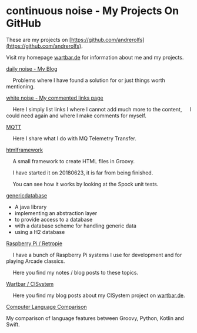 # continuous noise - My Projects On GitHub

These are my projects on [https://github.com/andrerolfs](https://github.com/andrerolfs).

Visit my homepage [wartbar.de](http://www.wartbar.de) for information about me and my projects.

[daily noise - My Blog](dailynoise.md)

&emsp; Problems where I have found a solution for or just things worth mentioning.

[white noise - My commented links page](whitenoise.md)

&emsp; Here I simply list links I where I cannot add much more to the content, 
&emsp; I could need again and where I make comments for myself.

[MQTT](mqtt.md)

&emsp; Here I share what I do with MQ Telemetry Transfer.

[htmlframework](https://github.com/andrerolfs/htmlframework)

&emsp; A small framework to create HTML files in Groovy. 

&emsp; I have started it on 20180623, it is far from being finished.

&emsp; You can see how it works by looking at the Spock unit tests.

[genericdatabase](genericdatabase.md)

- A java library 
- implementing an abstraction layer 
- to provide access to a database 
- with a database scheme for handling generic data
- using a H2 database  

[Raspberry Pi / Retropie](raspberrypi.md)

&emsp; I have a bunch of Raspberry Pi systems I use for development and for playing Arcade classics.

&emsp; Here you find my notes / blog posts to these topics.

[Wartbar / CISystem](http://www.wartbar.de/topic_CISYSTEM.html)

&emsp; Here you find my blog posts about my CISystem project on [wartbar.de](http://www.wartbar.de).

[Computer Language Comparison](20190316_Computer_Language_Comparison.md)

My comparison of language features between Groovy, Python, Kotlin and Swift.
